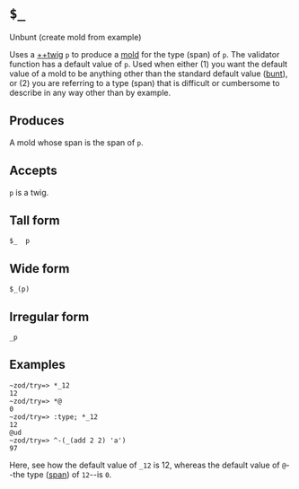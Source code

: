 `$_`
====

Unbunt (create mold from example)

Uses a [++twig]() `p` to produce a [mold]() for the type (span)
of `p`.  The validator function has a default value of `p`. Used
when either (1) you want the default value of a mold to be
anything other than the standard default value ([bunt]()), or (2)
you are referring to a type (span) that is difficult or
cumbersome to describe in any way other than by example.

Produces
--------

A mold whose span is the span of `p`.

Accepts
-------

`p` is a twig.

Tall form
---------

    $_  p

Wide form
---------

    $_(p)

Irregular form
--------------

    _p

Examples
--------

    ~zod/try=> *_12
    12
    ~zod/try=> *@
    0
    ~zod/try=> :type; *_12
    12
    @ud
    ~zod/try=> ^-(_(add 2 2) 'a')
    97

Here, see how the default value of `_12` is 12, whereas the
default value of `@`--the type ([span]()) of `12`--is `0`.
